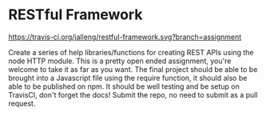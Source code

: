 # RESTful Framework

https://travis-ci.org/jalleng/restful-framework.svg?branch=assignment

Create a series of help libraries/functions for creating REST APIs using the node HTTP module. This is a pretty open ended assignment, you're welcome to take it as far as you want. The final project should be able to be brought into a Javascript file using the require function, it should also be able to be published on npm. It should be well testing and be setup on TravisCI, don't forget the docs! Submit the repo, no need to submit as a pull request.
